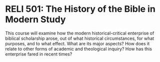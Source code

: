 # RELI 501: The History of the Bible in Modern Study

This course will examine how the modern historical-critical enterprise of biblical scholarship arose, out of what historical circumstances, for what purposes, and to what effect. What are its major aspects? How does it relate to other forms of academic and theological inquiry? How has this enterprise fared in recent times?